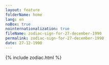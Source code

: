 ```yaml
---
layout: feature
folderName: home
lang: en
noBox: true
nointernationalization: true
fileName: zodiac-sign-for-27-december-1990
permalink: zodiac-sign-for-27-december-1990
date: 27-12-1990
---
```

{% include zodiac.html %}
